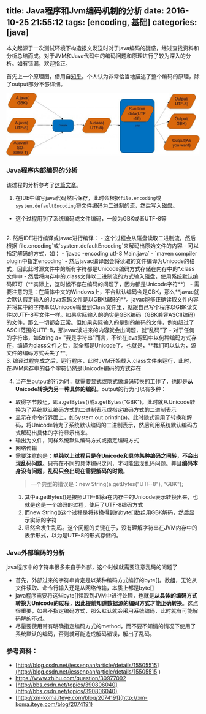 title: Java程序和Jvm编码机制的分析
date: 2016-10-25 21:55:12
tags: [encoding, 基础]
categories: [java]
---

本文起源于一次测试环境下构造报文发送时对于java编码的疑惑，经过查找资料和分析总结而成。对于JVM和Java代码中的编码问题和原理进行了较为深入的分析。如有错漏，欢迎指正。

<!--more-->

首先上一个原理图，借用自[知乎](https://www.zhihu.com/question/30977092)。个人认为非常恰当地描述了整个编码的原理，除了output部分不够详细。

![java-jvm-encoding](/img/java-jvm-encoding.jpg)

### Java程序内部编码的分析
该过程的分析参考了[这篇文章](http://blog.csdn.net/dslztx/article/details/47005107)。
<br/>
1. 在IDE中编写java代码然后保存，此时会根据`file.encoding`或`system.defaultEncoding`将文件编码为二进制的流，然后写入磁盘。
 - 这个过程用到了系统编码或文件编码，一般为GBK或者UTF-8等
<br/>
2. 然后IDE进行编译或javac进行编译：
 - 这个过程会从磁盘读取二进制流，然后根据`file.encoding`或`system.defaultEncoding`来解码出原始文件的内容
 - 可以指定解码的方式，如：
    - `javac -encoding utf-8 Main.java`
    - `maven compiler plugin中指定encoding`
 - 然后javac编译器会将读取的文件编译为Unicode的格式，因此此时源文件中的所有字符都是Unicode编码方式存储在内存中的*.class文件中
 - 然后将内存中的.class文件以二进制流的方式输入磁盘，使用系统默认编码即可（**实际上，这时候不存在编码的问题了，因为都是Unicode字符**）
 - 需要注意的是：在简体中文的Windows上，平台默认编码会是GBK，那么**javac就会默认假定输入的Java源码文件是以GBK编码的**。javac能够正确读取文件内容并将其中的字符串以Unicode输出到Class文件里，就跟自己写个程序以GBK读文件以UTF-8写文件一样。如果实际输入的确实是GBK编码（GBK兼容ASCII编码）的文件，那么一切都会正常。但如果实际输入的是别的编码的文件，例如超过了ASCII范围的UTF-8，那javac读进来的内容就会出问题，就“乱码”了
 - 对于任何的字符串，如String a= "我是字符串"而言，不论在java源码中以何种编码方式存在，编译为class文件之后，就全都是Unicode了。也就是，**我们可以认为，源文件的编码方式丢失了**。
<br/>
3. 编译过程完成之后，运行程序，此时JVM开始载入.class文件来运行，此时，在JVM内存中的各个字符仍然是Unicode编码的方式存在

4. 当产生output的行为时，就需要显式或隐式做编码转换的工作了，也即是**从Unicode转换为另一种具体的编码**。output的行为可以有多种：
 - 取得字节数组，即a.getBytes()或a.getBytes("GBK")。此时就从Unicode转换为了系统默认编码方式的二进制表示或指定编码方式的二进制表示
 - 显示在命令行界面上，如System.out.println(a)。此时隐式调用了转换和解码，将Unicode转为了系统默认编码的二进制表示，然后利用系统默认编码方式解码出具体的字符显示出来。
 - 输出为文件，同样系统默认编码方式或指定编码方式
 - 网络传输
 - 需要注意的是：**单纯以上过程只是在Unicode和具体某种编码之间转，不会出现乱码问题**。只有在不同的具体编码之间，才可能出现乱码问题。并且**编码本身没有问题，乱码只会出现在需要解码的时候**。
   > 一个典型的错误是：new String(a.getBytes("UTF-8"), "GBK");
    1) 其中a.getBytes()是按照UTF-8将a在内存中的Unicode表示转换出来，也就是这是一个编码的过程，使用了UTF-8编码方式
    2) 而new String()这个过程是将转换得到的byte[]数组用GBK解码，然后显示实际的字符
    3) 显然会发生乱码。这个问题的关键在于，没有理解字符串在JVM内存中的表示形式，以为是UTF-8的形式存储的。


### Java外部编码的分析
java程序中的字符串很多来自于外部，这个时候就需要注意乱码的问题了
- 首先，外部过来的字符串肯定是以某种编码方式编好的byte[]。数组，无论从文件读取、命令行输入还是从网络传输，本质上都是byte[]
- java程序需要将这些byte[]读取到JVM中进行处理，也就是**从具体的编码方式转换为Unicode的过程，因此提前知道数据源的编码方式才能正确转换**。这点很重要，如果不指定编码方式，那么默认就会采用系统编码，此时就有可能解码解的不对。
- 尽量要使用带有明确指定编码方式的method，而不要不知情的情况下使用了系统默认的编码，否则就可能造成解码错误，解出了乱码。


### 参考资料：
- [http://blog.csdn.net/jessenpan/article/details/15505515](http://blog.csdn.net/jessenpan/article/details/15505515
)
- [https://www.zhihu.com/question/30977092
](https://www.zhihu.com/question/30977092
)
- [http://bbs.csdn.net/topics/390806040](http://bbs.csdn.net/topics/390806040)
- [http://xm-koma.iteye.com/blog/2074191](http://xm-koma.iteye.com/blog/2074191)





